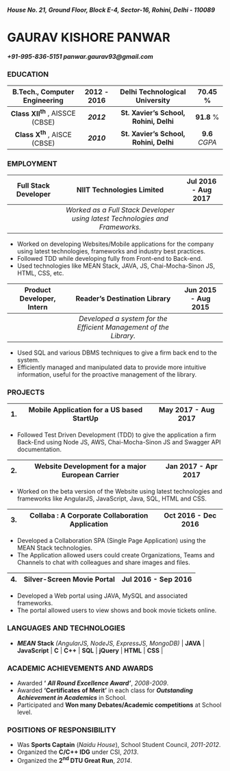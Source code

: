 **_House No. 21, Ground Floor,
Block E-4, Sector-16,
Rohini, Delhi - 110089_**

# GAURAV KISHORE PANWAR

**_+91-995-836-5151
panwar.gaurav93@gmail.com_**

### EDUCATION

| B.Tech., Computer Engineering | 2012 - 2016 | Delhi Technological University | 70.45 % |
|:-------------:|:-------------:|:-------------:|:-------------:|
| **Class XII<sup>th</sup>** , AISSCE (CBSE)  | **_2012_** | **St. Xavier’s School, Rohini, Delhi** | **91.8** % |
| **Class X<sup>th</sup>** , AISCE (CBSE) | **_2010_** | **St. Xavier’s School, Rohini, Delhi** | **9.6** _CGPA_ |

### EMPLOYMENT
| Full Stack Developer | NIIT Technologies Limited | Jul 2016 - Aug 2017 |
|:-------------:|:-------------:|:-------------:|
|  | _Worked as a Full Stack Developer using latest Technologies and Frameworks._ |  |
* Worked on developing Websites/Mobile applications for the company using latest technologies, frameworks and industry best practices.
* Followed TDD while developing fully from Front-end to Back-end.
* Used technologies like MEAN Stack, JAVA, JS, Chai-Mocha-Sinon JS, HTML, CSS, etc.

| Product Developer, Intern | Reader’s Destination Library | Jun 2015 - Aug 2015 |
|:-------------:|:-------------:|:-------------:|
|  | _Developed a system for the Efficient Management of the Library._ |  |
* Used SQL and various DBMS techniques to give a firm back end to the system.
* Efficiently managed and manipulated data to provide more intuitive information, useful for the proactive management of the library.

### PROJECTS


| 1. | Mobile Application for a US based StartUp | May 2017 - Aug 2017 |
|:-------------:|:-------------:|:-------------:|
* Followed Test Driven Development (TDD) to give the application a firm Back-End using Node JS, AWS, Chai-Mocha-Sinon JS and Swagger API documentation.

| 2. | Website Development for a major European Carrier | Jan 2017 - Apr 2017 |
|:-------------:|:-------------:|:-------------:|
* Worked on the beta version of the Website using latest technologies and frameworks like AngularJS, JavaScript, Java, SQL, HTML and CSS.

| 3. | Collaba : A Corporate Collaboration Application | Oct 2016 - Dec 2016 |
|:-------------:|:-------------:|:-------------:|
* Developed a Collaboration SPA (Single Page Application) using the MEAN Stack technologies.
* The Application allowed users could create Organizations, Teams and Channels to chat with colleagues and share images and files.

| 4. | Silver-Screen Movie Portal | Jul 2016 - Sep 2016 |
|:-------------:|:-------------:|:-------------:|
* Developed a Web portal using JAVA, MySQL and associated frameworks.
* The portal allowed users to view shows and book movie tickets online.

### LANGUAGES AND TECHNOLOGIES
* **_MEAN_** **Stack** _(AngularJS, NodeJS, ExpressJS, MongoDB)_ | **JAVA** | **JavaScript** | **C** | **C++** | **SQL** | **jQuery** | **HTML** | **CSS** |

### ACADEMIC ACHIEVEMENTS AND AWARDS
* Awarded **‘** **_All Round Excellence Award’_**, _2008-2009_.
* Awarded **‘Certificates of Merit’** in each class for **_Outstanding Achievement in Academics_** in School.
* Participated and **Won many Debates/Academic competitions** at School level.

### POSITIONS OF RESPONSIBILITY
* Was **Sports Captain** (_Naidu House_), School Student Council, _2011-2012_.
* Organized the **C/C++ IDG** under CSI, _2013_.
* Organized the **2<sup>nd</sup> DTU Great Run**, _2014_.
